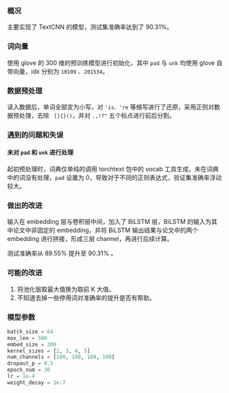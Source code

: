 ### 概况

主要实现了 TextCNN 的模型，测试集准确率达到了 90.31%。

### 词向量

使用 glove 的 300 维的预训练模型进行初始化，其中 ``pad`` 与 ``unk`` 均使用 glove 自带向量，idx 分别为 ``10109`` 、``201534``。

###  数据预处理

读入数据后，单词全部变为小写，对 ``'is、're`` 等缩写进行了还原，采用正则对数据预处理，去除 `` []{}()``，并对 ``.,!?"`` 五个标点进行前后分割。

### 遇到的问题和失误

#### 未对 ``pad`` 和 ``unk`` 进行处理

起初预处理时，词典仅单纯的调用 torchtext 包中的 vocab 工具生成，未在词典中的词没有处理，``pad`` 设置为 0，导致对于不同的正则表达式，验证集准确率浮动较大。

### 做出的改进

输入在 embedding 层与卷积层中间，加入了 BiLSTM 层，BiLSTM 的输入为其中论文中非固定的 embedding，并将 BiLSTM 输出结果与论文中的两个 embedding 进行拼接，形成三层 channel，再进行后续计算。

测试准确率从 $89.55\%$ 提升至 $90.31\%$ 。

### 可能的改进

1. 将池化层取最大值换为取前 K 大值。
2. 不知道去掉一些停用词对准确率的提升是否有帮助。

### 模型参数

```python
batch_size = 64
max_len = 500
embed_size = 300
kernel_sizes = [2, 3, 4, 5]
num_channels = [100, 100, 100, 100]
dropout_p = 0.5
epoch_num = 30
lr = 1e-4
weight_decay = 1e-7
```

